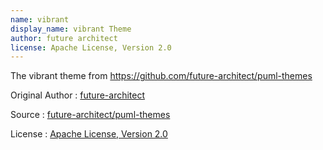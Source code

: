```yaml
---
name: vibrant
display_name: vibrant Theme
author: future architect
license: Apache License, Version 2.0
---
```

The vibrant theme from https://github.com/future-architect/puml-themes

Original Author
: [future-architect](https://github.com/future-architect)

Source
: [future-architect/puml-themes](https://github.com/future-architect/puml-themes/tree/master/themes)

License
: [Apache License, Version 2.0](https://github.com/future-architect/puml-themes/blob/master/LICENSE)
